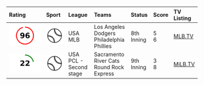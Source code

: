 | Rating                                                                                                                                 | Sport                                                                                                            | League                    | Teams                                        | Status     | Score   | TV Listing                                                              |
|:---------------------------------------------------------------------------------------------------------------------------------------|:-----------------------------------------------------------------------------------------------------------------|:--------------------------|:---------------------------------------------|:-----------|:--------|:------------------------------------------------------------------------|
| <img src="https://raw.githubusercontent.com/BlakeDuncan25/Donut-SVG-Ratings/bac4e4a278175106499642192132b1786a9aec38/96.svg" alt="96"> | <img src="https://raw.githubusercontent.com/BlakeDuncan25/Donut-SVG-Ratings/master/baseball.png" alt="Baseball"> | USA<br>MLB                | Los Angeles Dodgers<br>Philadelphia Phillies | 8th Inning | 5<br>6  | <a href="https://www.mlb.com/live-stream-games">MLB.TV</a>              |
| <img src="https://raw.githubusercontent.com/BlakeDuncan25/Donut-SVG-Ratings/bac4e4a278175106499642192132b1786a9aec38/22.svg" alt="22"> | <img src="https://raw.githubusercontent.com/BlakeDuncan25/Donut-SVG-Ratings/master/baseball.png" alt="Baseball"> | USA<br>PCL - Second stage | Sacramento River Cats<br>Round Rock Express  | 9th Inning | 3<br>8  | <a href="https://www.milb.com/live-stream-games/2025/09/15">MiLB.TV</a> |